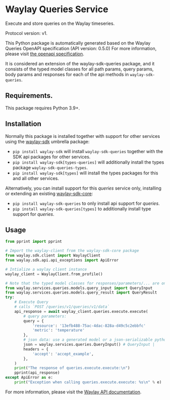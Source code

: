 # Waylay Queries Service

Execute and store queries on the Waylay timeseries.

Protocol version: v1.

This Python package is automatically generated based on the 
Waylay Queries OpenAPI specification (API version: 0.5.0)
For more information, please visit [the openapi specification](https://docs.waylay.io/openapi/public/redocly/queries.html).

It is considered an extension of the waylay-sdk-queries package, and it consists of the typed model classes for all path params, query params, body params and responses for each of the api methods in `waylay-sdk-queries`.

## Requirements.
This package requires Python 3.9+.

## Installation

Normally this package is installed together with support for other services using the [waylay-sdk](https://pypi.org/project/waylay-sdk/) umbrella package:
* `pip install waylay-sdk` will install `waylay-sdk-queries` together with the SDK api packages for other services.
* `pip install waylay-sdk[types-queries]` will additionally install the types package `waylay-sdk-queries-types`.
* `pip install waylay-sdk[types]` will install the types packages for this and all other services.

Alternatively, you can install support for this _queries_ service only, installing or extending an existing [waylay-sdk-core](https://pypi.org/project/waylay-sdk-core/):

- `pip install waylay-sdk-queries` to only install api support for _queries_.
- `pip install waylay-sdk-queries[types]` to additionally install type support for _queries_.

## Usage

```python
from pprint import pprint

# Import the waylay-client from the waylay-sdk-core package
from waylay.sdk.client import WaylayClient
from waylay.sdk.api.api_exceptions import ApiError

# Intialize a waylay client instance
waylay_client = WaylayClient.from_profile()

# Note that the typed model classes for responses/parameters/... are only available when `waylay-sdk-queries-types` is installed
from waylay.services.queries.models.query_input import QueryInput
from waylay.services.queries.models.query_result import QueryResult
try:
    # Execute Query
    # calls `POST /queries/v1/queries/v1/data`
    api_response = await waylay_client.queries.execute.execute(
        # query parameters:
        query = {
            'resource': '13efb488-75ac-4dac-828a-d49c5c2ebbfc'
            'metric': 'temperature'
        },
        # json data: use a generated model or a json-serializable python data structure (dict, list)
        json = waylay.services.queries.QueryInput() # QueryInput | 
        headers = {
            'accept': 'accept_example',
        },
    )
    print("The response of queries.execute.execute:\n")
    pprint(api_response)
except ApiError as e:
    print("Exception when calling queries.execute.execute: %s\n" % e)
```


For more information, please visit the [Waylay API documentation](https://docs.waylay.io/#/api/?id=software-development-kits).
